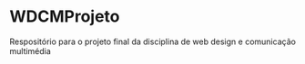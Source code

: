 # WDCMProjeto
Respositório para o projeto final da disciplina de web design e comunicação multimédia
